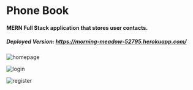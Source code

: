 # Phone Book

#### MERN Full Stack application that stores user contacts.

##### Deployed Version: https://morning-meadow-52795.herokuapp.com/

![homepage](https://user-images.githubusercontent.com/44681780/70203622-59937280-16d2-11ea-94fd-7eefb00cab66.jpg)

![login](https://user-images.githubusercontent.com/44681780/70203623-59937280-16d2-11ea-9f33-429d2449e84b.jpg)

![register](https://user-images.githubusercontent.com/44681780/70203624-59937280-16d2-11ea-96d6-d88ffd9c95ee.jpg)
